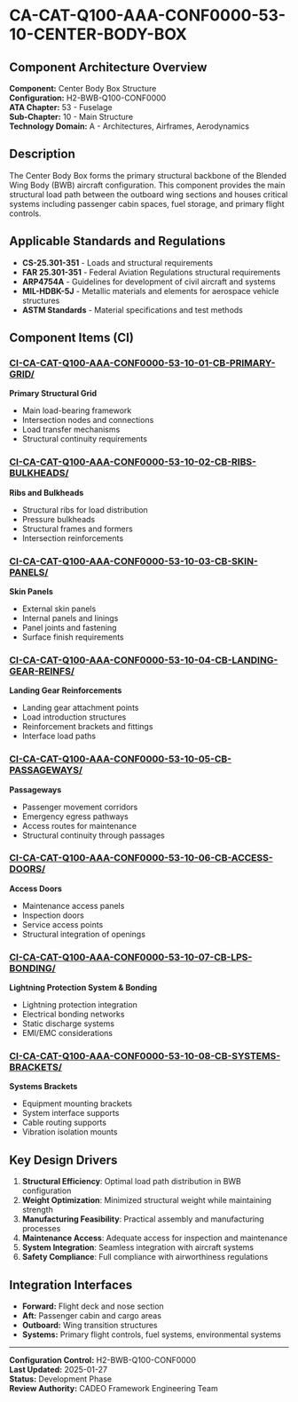 # CA-CAT-Q100-AAA-CONF0000-53-10-CENTER-BODY-BOX

## Component Architecture Overview

**Component:** Center Body Box Structure  
**Configuration:** H2-BWB-Q100-CONF0000  
**ATA Chapter:** 53 - Fuselage  
**Sub-Chapter:** 10 - Main Structure  
**Technology Domain:** A - Architectures, Airframes, Aerodynamics  

## Description

The Center Body Box forms the primary structural backbone of the Blended Wing Body (BWB) aircraft configuration. This component provides the main structural load path between the outboard wing sections and houses critical systems including passenger cabin spaces, fuel storage, and primary flight controls.

## Applicable Standards and Regulations

- **CS-25.301-351** - Loads and structural requirements
- **FAR 25.301-351** - Federal Aviation Regulations structural requirements  
- **ARP4754A** - Guidelines for development of civil aircraft and systems
- **MIL-HDBK-5J** - Metallic materials and elements for aerospace vehicle structures
- **ASTM Standards** - Material specifications and test methods

## Component Items (CI)

### [CI-CA-CAT-Q100-AAA-CONF0000-53-10-01-CB-PRIMARY-GRID/](./CI-CA-CAT-Q100-AAA-CONF0000-53-10-01-CB-PRIMARY-GRID/)
**Primary Structural Grid**
- Main load-bearing framework
- Intersection nodes and connections
- Load transfer mechanisms
- Structural continuity requirements

### [CI-CA-CAT-Q100-AAA-CONF0000-53-10-02-CB-RIBS-BULKHEADS/](./CI-CA-CAT-Q100-AAA-CONF0000-53-10-02-CB-RIBS-BULKHEADS/)
**Ribs and Bulkheads**
- Structural ribs for load distribution
- Pressure bulkheads
- Structural frames and formers
- Intersection reinforcements

### [CI-CA-CAT-Q100-AAA-CONF0000-53-10-03-CB-SKIN-PANELS/](./CI-CA-CAT-Q100-AAA-CONF0000-53-10-03-CB-SKIN-PANELS/)
**Skin Panels**
- External skin panels
- Internal panels and linings  
- Panel joints and fastening
- Surface finish requirements

### [CI-CA-CAT-Q100-AAA-CONF0000-53-10-04-CB-LANDING-GEAR-REINFS/](./CI-CA-CAT-Q100-AAA-CONF0000-53-10-04-CB-LANDING-GEAR-REINFS/)
**Landing Gear Reinforcements**
- Landing gear attachment points
- Load introduction structures
- Reinforcement brackets and fittings
- Interface load paths

### [CI-CA-CAT-Q100-AAA-CONF0000-53-10-05-CB-PASSAGEWAYS/](./CI-CA-CAT-Q100-AAA-CONF0000-53-10-05-CB-PASSAGEWAYS/)
**Passageways**
- Passenger movement corridors
- Emergency egress pathways
- Access routes for maintenance
- Structural continuity through passages

### [CI-CA-CAT-Q100-AAA-CONF0000-53-10-06-CB-ACCESS-DOORS/](./CI-CA-CAT-Q100-AAA-CONF0000-53-10-06-CB-ACCESS-DOORS/)
**Access Doors**
- Maintenance access panels
- Inspection doors
- Service access points
- Structural integration of openings

### [CI-CA-CAT-Q100-AAA-CONF0000-53-10-07-CB-LPS-BONDING/](./CI-CA-CAT-Q100-AAA-CONF0000-53-10-07-CB-LPS-BONDING/)
**Lightning Protection System & Bonding**
- Lightning protection integration
- Electrical bonding networks
- Static discharge systems
- EMI/EMC considerations

### [CI-CA-CAT-Q100-AAA-CONF0000-53-10-08-CB-SYSTEMS-BRACKETS/](./CI-CA-CAT-Q100-AAA-CONF0000-53-10-08-CB-SYSTEMS-BRACKETS/)
**Systems Brackets**
- Equipment mounting brackets
- System interface supports
- Cable routing supports
- Vibration isolation mounts

## Key Design Drivers

1. **Structural Efficiency**: Optimal load path distribution in BWB configuration
2. **Weight Optimization**: Minimized structural weight while maintaining strength
3. **Manufacturing Feasibility**: Practical assembly and manufacturing processes
4. **Maintenance Access**: Adequate access for inspection and maintenance
5. **System Integration**: Seamless integration with aircraft systems
6. **Safety Compliance**: Full compliance with airworthiness regulations

## Integration Interfaces

- **Forward:** Flight deck and nose section
- **Aft:** Passenger cabin and cargo areas  
- **Outboard:** Wing transition structures
- **Systems:** Primary flight controls, fuel systems, environmental systems

---

**Configuration Control:** H2-BWB-Q100-CONF0000  
**Last Updated:** 2025-01-27  
**Status:** Development Phase  
**Review Authority:** CADEO Framework Engineering Team
